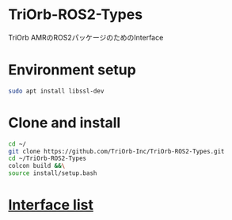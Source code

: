 # TriOrb-ROS2-Types
TriOrb AMRのROS2パッケージのためのInterface

# Environment setup
```bash
sudo apt install libssl-dev
```

# Clone and install
```bash
cd ~/
git clone https://github.com/TriOrb-Inc/TriOrb-ROS2-Types.git
cd ~/TriOrb-ROS2-Types
colcon build &&\
source install/setup.bash
```

# [Interface list](./README_types.md)
